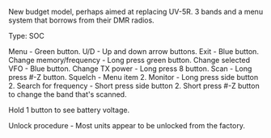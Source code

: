 New budget model, perhaps aimed at replacing UV-5R. 3 bands and a menu system that borrows from their DMR radios.



Type: SOC

Menu - Green button. 
U/D - Up and down arrow buttons.
Exit - Blue button.
Change memory/frequency - Long press green button.
Change selected VFO - Blue button.
Change TX power - Long press 8 button. 
Scan - Long press #-Z button.
Squelch - Menu item 2.
Monitor - Long press side button 2.
Search for frequency - Short press side button 2.  Short press #-Z button to change the band that's scanned.



Hold 1 button to see battery voltage.



Unlock procedure - Most units appear to be unlocked from the factory.